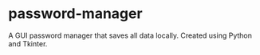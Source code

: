 # password-manager
A GUI password manager that saves all data locally. Created using Python and Tkinter.
